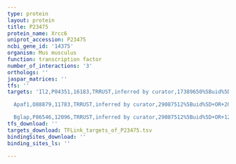 ```yaml
---
type: protein
layout: protein
title: P23475
protein_name: Xrcc6
uniprot_accession: P23475
ncbi_gene_id: '14375'
organism: Mus musculus
function: transcription factor
number_of_interactions: '3'
orthologs: ''
jaspar_matrices: ''
tfs: ''
targets: 'Il2,P04351,16183,TRRUST,inferred by curator,17389650%5Buid%5D+OR+29087512%5Buid%5D,Yes

  Apaf1,O88879,11783,TRRUST,inferred by curator,29087512%5Buid%5D+OR+20966962%5Buid%5D,Yes

  Bglap,P86546,12096,TRRUST,inferred by curator,29087512%5Buid%5D+OR+12145306%5Buid%5D,Yes'
tfs_download: ''
targets_download: TFLink_targets_of_P23475.tsv
bindingSites_download: ''
binding_sites_ls: ''

---
```


